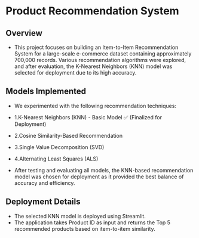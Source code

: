 # Product Recommendation System

## Overview

- This project focuses on building an Item-to-Item Recommendation System for a large-scale e-commerce dataset containing approximately 700,000 records. Various recommendation algorithms were explored, and after evaluation, the K-Nearest Neighbors (KNN) model was selected for deployment due to its high accuracy.

## Models Implemented

- We experimented with the following recommendation techniques:

- 1.K-Nearest Neighbors (KNN) - Basic Model ✅ (Finalized for Deployment)
- 2.Cosine Similarity-Based Recommendation
- 3.Single Value Decomposition (SVD)
- 4.Alternating Least Squares (ALS)

- After testing and evaluating all models, the KNN-based recommendation model was chosen for deployment as it provided the best balance of accuracy and efficiency.

## Deployment Details

- The selected KNN model is deployed using Streamlit.
- The application takes Product ID as input and returns the Top 5 recommended products based on item-to-item similarity.
